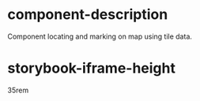 # component-description
Component locating and marking on map using tile data.

# storybook-iframe-height
35rem